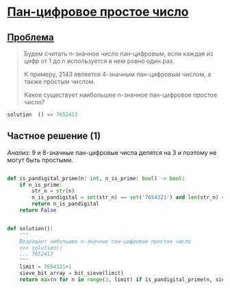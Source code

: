 # [Пан-цифровое простое число](TODO)

## [Проблема](https://euler.jakumo.org/problems/view/41.html)

>Будем считать n-значное число пан-цифровым, если каждая из цифр от 1 до n используется в нем ровно один раз. 
>
>К примеру, 2143 является 4-значным пан-цифровым числом, а также простым числом.
>
>Какое существует наибольшее n-значное пан-цифровое простое число?


``` python
solution  () => 7652413
```

## Частное решение (1)

_Анализ:_ 9 и 8-значные пан-цифровые числа делятся на 3 и поэтому не могут быть простыми.

```python

def is_pandigital_prime(n: int, n_is_prime: bool) -> bool:
    if n_is_prime:
        str_n = str(n)
        n_is_pandigital = set(str_n) == set('7654321') and len(str_n) == 7
        return n_is_pandigital
    return False


def solution():
    """
    Возращает нибольшее n-значное пан-цифровое простое число
    >>> solution()
    ... 7652413
    """
    limit = 7654321+1
    sieve_bit_array = bit_sieve(limit)
    return max(n for n in range(3, limit) if is_pandigital_prime(n, sieve_bit_array[n]))
```
